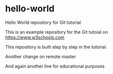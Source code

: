 # hello-world

Hello World repository for Git tutorial

This is an example repository for the Git tutoial on https://www.w3schools.com

This repository is built step by step in the tutorial.

Another change on remote master

And again another line for educational purposes
